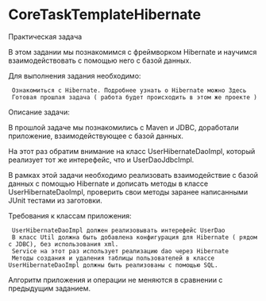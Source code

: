 # CoreTaskTemplateHibernate
Практическая задача

В этом задании мы познакомимся с фреймворком Hibernate и научимся взаимодействовать с помощью него с базой данных.

Для выполнения задания необходимо:

     Ознакомиться с Hibernate. Подробнее узнать о Hibernate можно Здесь 
     Готовая прошлая задача ( работа будет происходить в этом же проекте )

 

Описание задачи:

В прошлой задаче мы познакомились с Maven и JDBC, доработали приложение, взаимодействующее с базой данных.

На этот раз обратим внимание на класс UserHibernateDaoImpl, который реализует тот же интерефейс, что и UserDaoJdbcImpl.

В рамках этой задачи необходимо реализовать взаимодействие с базой данных с помощью Hibernate и дописать методы в классе UserHibernateDaoImpl, проверить свои методы заранее написанными JUnit тестами из заготовки.

 

   Требования к классам приложения:

     UserHibernateDaoImpl должен реализовывать интерефейс UserDao
     В класс Util должна быть добавлена конфигурация для Hibernate ( рядом с JDBC), без использования xml.
     Service на этот раз использует реализацию dao через Hibernate
     Методы создания и удаления таблицы пользователей в классе UserHibernateDaoImpl должны быть реализованы с помощью SQL.

 

  Алгоритм приложения и операции не меняются в сравнении с предыдущим заданием.
